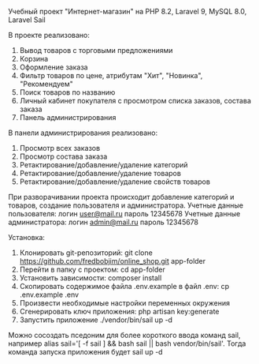 Учебный проект "Интернет-магазин" на PHP 8.2, Laravel 9, MySQL 8.0, Laravel Sail

В проекте реализовано:
1. Вывод товаров с торговыми предложениями
2. Корзина
3. Оформление заказа
4. Фильтр товаров по цене, атрибутам "Хит", "Новинка", "Рекомендуем"
5. Поиск товаров по названию
6. Личный кабинет покупателя с просмотром списка заказов, состава заказа
7. Панель администрирования

В панели администрирования реализовано:
1. Просмотр всех заказов
2. Просмотр состава заказа
3. Ретактирование/добавление/удаление категорий
4. Ретактирование/добавление/удаление товаров
5. Ретактирование/добавление/удаление свойств товаров

При разворачивании проекта происходит добавление категорий и товаров, создание пользователя и администратора.
Учетные данные пользователя: логин user@mail.ru пароль 12345678
Учетные данные администратора: логин admin@mail.ru пароль 12345678

Установка:
1. Клонировать git-репозиторий: git clone https://github.com/fredbobjim/online_shop.git app-folder
2. Перейти в папку с проектом: cd app-folder
3. Установить зависимости: composer install
4. Скопировать содержимое файла .env.example в файл .env: cp .env.example .env
5. Произвести необходимые настройки переменных окружения
6. Сгенерировать ключ приложения: php artisan key:generate
7. Запустить приложение ./vendor/bin/sail up -d

Можно сосоздать пседоним для более короткого ввода команд sail, например alias sail='[ -f sail ] && bash sail || bash vendor/bin/sail'.
Тогда команда запуска приложения будет sail up -d

